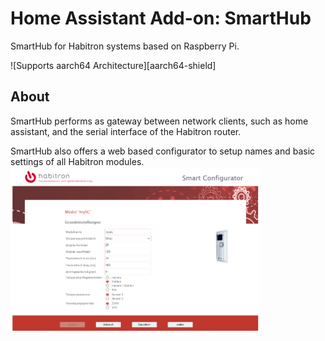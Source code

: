 # Home Assistant Add-on: SmartHub

SmartHub for Habitron systems based on Raspberry Pi.

![Supports aarch64 Architecture][aarch64-shield]

## About

SmartHub performs as gateway between network clients, such as home assistant, and the serial interface of the Habitron router.

SmartHub also offers a web based configurator to setup names and basic settings of all Habitron modules.
<img src="../images/configurator.png" alt="Smart Configurator" width="400">
